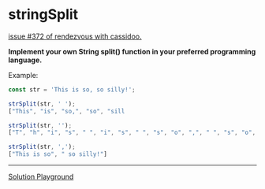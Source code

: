 # stringSplit

[issue #372 of rendezvous with cassidoo.](https://buttondown.com/cassidoo/archive/happiness-makes-up-in-height-for-what-it-lacks-in/)

**Implement your own String split() function in your preferred programming language.**

Example:

```ts
const str = 'This is so, so silly!';

strSplit(str, ' ');
["This", "is", "so,", "so", "sill

strSplit(str, '');
["T", "h", "i", "s", " ", "i", "s", " ", "s", "o", ",", " ", "s", "o", " ", "s", "i", "l", "l", "y",

strSplit(str, ',');
["This is so", " so silly!"]
```

---

[Solution Playground](https://tsplay.dev/mLVqew)
